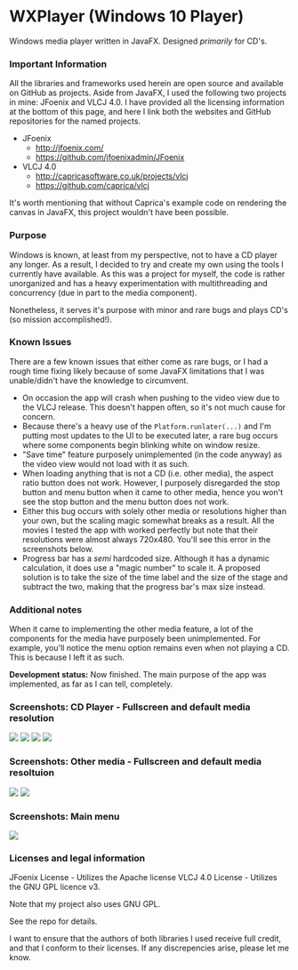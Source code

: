 # WXPlayer (Windows 10 Player)
Windows media player written in JavaFX. Designed *primarily* for CD's.

### Important Information
All the libraries and frameworks used herein are open source and available on GitHub as projects. Aside from JavaFX, 
I used the following two projects in mine: JFoenix and VLCJ 4.0. I have provided all the licensing information at the bottom
of this page, and here I link both the websites and GitHub repositories for the named projects.
* JFoenix
  - http://jfoenix.com/
  - https://github.com/jfoenixadmin/JFoenix
* VLCJ 4.0
  - http://capricasoftware.co.uk/projects/vlcj
  - https://github.com/caprica/vlcj
  
It's worth mentioning that without Caprica's example code on rendering the canvas in JavaFX, this project wouldn't have been possible.

### Purpose
Windows is known, at least from my perspective, not to have a CD player any longer. As a result, I decided to try and create my own using
the tools I currently have available. As this was a project for myself, the code is rather unorganized and has a heavy experimentation
with multithreading and concurrency (due in part to the media component).

Nonetheless, it serves it's purpose with minor and rare bugs and plays CD's (so mission accomplished!). 

### Known Issues
There are a few known issues that either come as rare bugs, or I had a rough time fixing likely because of some JavaFX limitations
that I was unable/didn't have the knowledge to circumvent.
* On occasion the app will crash when pushing to the video view due to the VLCJ release. This doesn't happen often, so it's not much cause for concern.
* Because there's a heavy use of the ```Platform.runlater(...)``` and I'm putting most updates to the UI to be executed later, a rare bug occurs where some components begin blinking white on window resize.
* "Save time" feature purposely unimplemented (in the code anyway) as the video view would not load with it as such.
* When loading anything that is not a CD (i.e. other media), the aspect ratio button does not work. However, I purposely disregarded the stop button and menu button when it came to other media, hence you won't see the stop button and the menu button does not work.
* Either this bug occurs with solely other media or resolutions higher than your own, but the scaling magic somewhat breaks as a result. All the movies I tested the app with worked perfectly but note that their resolutions were almost always 720x480. You'll see this error in the screenshots below.
* Progress bar has a *semi* hardcoded size. Although it has a dynamic calculation, it does use a "magic number" to scale it. A proposed solution is to take the size of the time label and the size of the stage and subtract the two, making that the progress bar's max size instead. 


### Additional notes
When it came to implementing the other media feature, a lot of the components for the media have purposely been unimplemented. For example, you'll notice the menu option remains even when not playing a CD. This is because I left it as such.

**Development status:** Now finished. The main purpose of the app was implemented, as far as I can tell, completely. 

### Screenshots: CD Player - Fullscreen and default media resolution

<img src="assets/Screenshot%208_15_2019%208_27_07%20PM.png"></img>
<img src="assets/Screenshot%208_15_2019%208_27_15%20PM.png"></img>
<img src="assets/Screenshot%208_16_2019%201_32_20%20PM.png"></img>
<img src="assets/Screenshot%208_16_2019%201_32_25%20PM.png"></img>


### Screenshots: Other media - Fullscreen and default media resoltuion

<img src="assets/Screenshot%208_16_2019%201_33_24%20PM.png"></img>
<img src="assets/Screenshot%208_16_2019%201_33_51%20PM.png"></img>

### Screenshots: Main menu

<img src="assets/main_menu.JPG"></img>

### Licenses and legal information
JFoenix License - Utilizes the Apache license
VLCJ 4.0 License - Utilizes the GNU GPL licence v3. 

Note that my project also uses GNU GPL.

See the repo for details.

I want to ensure that the authors of both libraries I used receive full credit, and that I conform to their licenses. If any discrepencies arise, please let me know.


